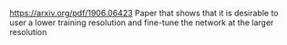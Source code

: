 https://arxiv.org/pdf/1906.06423
Paper that shows that it is desirable to user a lower training resolution and fine-tune the network at the larger resolution
